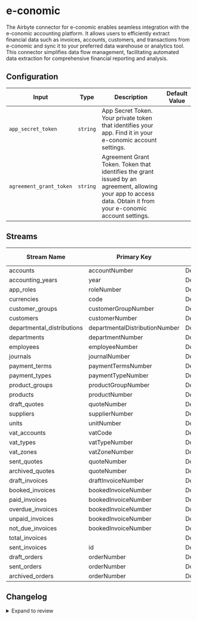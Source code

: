 # e-conomic
The Airbyte connector for e-conomic enables seamless integration with the e-conomic accounting platform. It allows users to efficiently extract financial data such as invoices, accounts, customers, and transactions from e-conomic and sync it to your preferred data warehouse or analytics tool. This connector simplifies data flow management, facilitating automated data extraction for comprehensive financial reporting and analysis.

## Configuration

| Input | Type | Description | Default Value |
|-------|------|-------------|---------------|
| `app_secret_token` | `string` | App Secret Token. Your private token that identifies your app. Find it in your e-conomic account settings. |  |
| `agreement_grant_token` | `string` | Agreement Grant Token. Token that identifies the grant issued by an agreement, allowing your app to access data. Obtain it from your e-conomic account settings. |  |

## Streams
| Stream Name | Primary Key | Pagination | Supports Full Sync | Supports Incremental |
|-------------|-------------|------------|---------------------|----------------------|
| accounts | accountNumber | DefaultPaginator | ✅ |  ❌  |
| accounting_years | year | DefaultPaginator | ✅ |  ❌  |
| app_roles | roleNumber | DefaultPaginator | ✅ |  ❌  |
| currencies | code | DefaultPaginator | ✅ |  ❌  |
| customer_groups | customerGroupNumber | DefaultPaginator | ✅ |  ❌  |
| customers | customerNumber | DefaultPaginator | ✅ |  ❌  |
| departmental_distributions | departmentalDistributionNumber | DefaultPaginator | ✅ |  ❌  |
| departments | departmentNumber | DefaultPaginator | ✅ |  ❌  |
| employees | employeeNumber | DefaultPaginator | ✅ |  ❌  |
| journals | journalNumber | DefaultPaginator | ✅ |  ❌  |
| payment_terms | paymentTermsNumber | DefaultPaginator | ✅ |  ❌  |
| payment_types | paymentTypeNumber | DefaultPaginator | ✅ |  ❌  |
| product_groups | productGroupNumber | DefaultPaginator | ✅ |  ❌  |
| products | productNumber | DefaultPaginator | ✅ |  ❌  |
| draft_quotes | quoteNumber | DefaultPaginator | ✅ |  ❌  |
| suppliers | supplierNumber | DefaultPaginator | ✅ |  ❌  |
| units | unitNumber | DefaultPaginator | ✅ |  ❌  |
| vat_accounts | vatCode | DefaultPaginator | ✅ |  ❌  |
| vat_types | vatTypeNumber | DefaultPaginator | ✅ |  ❌  |
| vat_zones | vatZoneNumber | DefaultPaginator | ✅ |  ❌  |
| sent_quotes | quoteNumber | DefaultPaginator | ✅ |  ❌  |
| archived_quotes | quoteNumber | DefaultPaginator | ✅ |  ❌  |
| draft_invoices | draftInvoiceNumber | DefaultPaginator | ✅ |  ❌  |
| booked_invoices | bookedInvoiceNumber | DefaultPaginator | ✅ |  ❌  |
| paid_invoices | bookedInvoiceNumber | DefaultPaginator | ✅ |  ❌  |
| overdue_invoices | bookedInvoiceNumber | DefaultPaginator | ✅ |  ❌  |
| unpaid_invoices | bookedInvoiceNumber | DefaultPaginator | ✅ |  ❌  |
| not_due_invoices | bookedInvoiceNumber | DefaultPaginator | ✅ |  ❌  |
| total_invoices |  | DefaultPaginator | ✅ |  ❌  |
| sent_invoices | id | DefaultPaginator | ✅ |  ❌  |
| draft_orders | orderNumber | DefaultPaginator | ✅ |  ❌  |
| sent_orders | orderNumber | DefaultPaginator | ✅ |  ❌  |
| archived_orders | orderNumber | DefaultPaginator | ✅ |  ❌  |

## Changelog

<details>
  <summary>Expand to review</summary>

| Version          | Date              | Pull Request | Subject        |
|------------------|-------------------|--------------|----------------|
| 0.0.36 | 2025-10-14 | [67789](https://github.com/airbytehq/airbyte/pull/67789) | Update dependencies |
| 0.0.35 | 2025-10-07 | [67282](https://github.com/airbytehq/airbyte/pull/67282) | Update dependencies |
| 0.0.34 | 2025-09-30 | [66282](https://github.com/airbytehq/airbyte/pull/66282) | Update dependencies |
| 0.0.33 | 2025-09-09 | [65784](https://github.com/airbytehq/airbyte/pull/65784) | Update dependencies |
| 0.0.32 | 2025-08-23 | [65254](https://github.com/airbytehq/airbyte/pull/65254) | Update dependencies |
| 0.0.31 | 2025-08-09 | [64706](https://github.com/airbytehq/airbyte/pull/64706) | Update dependencies |
| 0.0.30 | 2025-08-02 | [64369](https://github.com/airbytehq/airbyte/pull/64369) | Update dependencies |
| 0.0.29 | 2025-07-26 | [63992](https://github.com/airbytehq/airbyte/pull/63992) | Update dependencies |
| 0.0.28 | 2025-07-19 | [63592](https://github.com/airbytehq/airbyte/pull/63592) | Update dependencies |
| 0.0.27 | 2025-07-12 | [62969](https://github.com/airbytehq/airbyte/pull/62969) | Update dependencies |
| 0.0.26 | 2025-06-28 | [62304](https://github.com/airbytehq/airbyte/pull/62304) | Update dependencies |
| 0.0.25 | 2025-06-21 | [61984](https://github.com/airbytehq/airbyte/pull/61984) | Update dependencies |
| 0.0.24 | 2025-06-14 | [61217](https://github.com/airbytehq/airbyte/pull/61217) | Update dependencies |
| 0.0.23 | 2025-05-24 | [60403](https://github.com/airbytehq/airbyte/pull/60403) | Update dependencies |
| 0.0.22 | 2025-05-10 | [60005](https://github.com/airbytehq/airbyte/pull/60005) | Update dependencies |
| 0.0.21 | 2025-05-03 | [59437](https://github.com/airbytehq/airbyte/pull/59437) | Update dependencies |
| 0.0.20 | 2025-04-26 | [58838](https://github.com/airbytehq/airbyte/pull/58838) | Update dependencies |
| 0.0.19 | 2025-04-19 | [58340](https://github.com/airbytehq/airbyte/pull/58340) | Update dependencies |
| 0.0.18 | 2025-04-12 | [57786](https://github.com/airbytehq/airbyte/pull/57786) | Update dependencies |
| 0.0.17 | 2025-04-05 | [57227](https://github.com/airbytehq/airbyte/pull/57227) | Update dependencies |
| 0.0.16 | 2025-03-29 | [56508](https://github.com/airbytehq/airbyte/pull/56508) | Update dependencies |
| 0.0.15 | 2025-03-22 | [55982](https://github.com/airbytehq/airbyte/pull/55982) | Update dependencies |
| 0.0.14 | 2025-03-08 | [55306](https://github.com/airbytehq/airbyte/pull/55306) | Update dependencies |
| 0.0.13 | 2025-03-01 | [54982](https://github.com/airbytehq/airbyte/pull/54982) | Update dependencies |
| 0.0.12 | 2025-02-22 | [54440](https://github.com/airbytehq/airbyte/pull/54440) | Update dependencies |
| 0.0.11 | 2025-02-15 | [53766](https://github.com/airbytehq/airbyte/pull/53766) | Update dependencies |
| 0.0.10 | 2025-02-08 | [53362](https://github.com/airbytehq/airbyte/pull/53362) | Update dependencies |
| 0.0.9 | 2025-02-01 | [52858](https://github.com/airbytehq/airbyte/pull/52858) | Update dependencies |
| 0.0.8 | 2025-01-25 | [52336](https://github.com/airbytehq/airbyte/pull/52336) | Update dependencies |
| 0.0.7 | 2025-01-18 | [51645](https://github.com/airbytehq/airbyte/pull/51645) | Update dependencies |
| 0.0.6 | 2025-01-11 | [51139](https://github.com/airbytehq/airbyte/pull/51139) | Update dependencies |
| 0.0.5 | 2024-12-28 | [50551](https://github.com/airbytehq/airbyte/pull/50551) | Update dependencies |
| 0.0.4 | 2024-12-21 | [50016](https://github.com/airbytehq/airbyte/pull/50016) | Update dependencies |
| 0.0.3 | 2024-12-14 | [49523](https://github.com/airbytehq/airbyte/pull/49523) | Update dependencies |
| 0.0.2 | 2024-12-12 | [49165](https://github.com/airbytehq/airbyte/pull/49165) | Update dependencies |
| 0.0.1 | 2024-10-28 | | Initial release by [@parthiv11](https://github.com/parthiv11) via Connector Builder |

</details>
